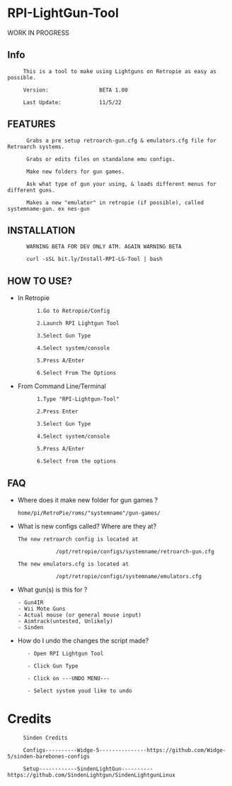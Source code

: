 # RPI-LightGun-Tool
WORK IN PROGRESS

## Info 

         This is a tool to make using Lightguns on Retropie as easy as possible.
         
         Version:                BETA 1.00
         
         Last Update:            11/5/22

## FEATURES 

          Grabs a pre setup retroarch-gun.cfg & emulators.cfg file for Retroarch systems.

          Grabs or edits files on standalone emu configs.

          Make new folders for gun games. 

          Ask what type of gun your using, & loads different menus for different guns.
          
          Makes a new "emulator" in retropie (if possible), called systemname-gun. ex nes-gun

## INSTALLATION

          WARNING BETA FOR DEV ONLY ATM. AGAIN WARNING BETA 

          curl -sSL bit.ly/Install-RPI-LG-Tool | bash

## HOW TO USE?

- In Retropie

            1.Go to Retropie/Config
            
            2.Launch RPI Lightgun Tool 
            
            3.Select Gun Type

            4.Select system/console

            5.Press A/Enter

            6.Select From The Options 
            
            
- From Command Line/Terminal

            1.Type "RPI-Lightgun-Tool" 
                        
            2.Press Enter
            
            3.Select Gun Type
            
            4.Select system/console

            5.Press A/Enter

            6.Select from the options
## FAQ

- Where does it make new folder for gun games ?
      
      home/pi/RetroPie/roms/"systemname"/gun-games/
      
- What is new configs called? Where are they at?

      The new retroarch config is located at 
      
                  /opt/retropie/configs/systemname/retroarch-gun.cfg  
                  
      The new emulators.cfg is located at
      
                  /opt/retropie/configs/systemname/emulators.cfg
      
- What gun(s) is this for ?
      
      - Gun4IR 
      - Wii Mote Guns
      - Actual mouse (or general mouse input)
      - Aimtrack(untested, Unlikely)
      - Sinden


- How do I undo the changes the script made?

         - Open RPI Lightgun Tool
         
         - Click Gun Type
         
         - Click on ---UNDO MENU---
         
         - Select system youd like to undo
         
         
# Credits 

         Sinden Credits
         
         Configs----------Widge-5---------------https://github.com/Widge-5/sinden-barebones-configs
         
         Setup------------SindenLightGun----------https://github.com/SindenLightgun/SindenLightgunLinux
         
         

